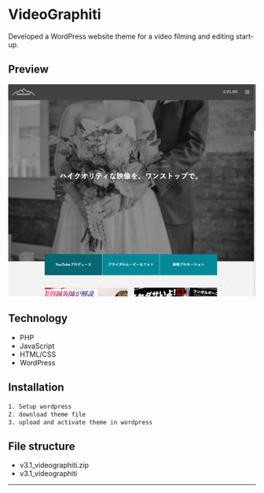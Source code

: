 # VideoGraphiti
Developed a WordPress website theme for a video filming and editing start-up.

## Preview
![videographiti-preview](./videographiti-preview.png)


## Technology
* PHP
* JavaScript
* HTML/CSS
* WordPress

## Installation
```
1. Setup wordpress
2. download theme file
3. upload and activate theme in wordpress
```

## File structure
* v3.1_videographiti.zip
* v3.1_videographiti
---